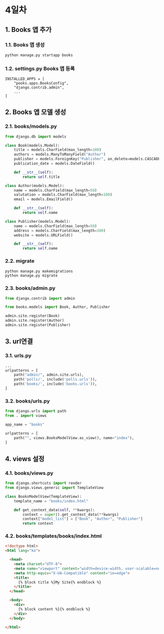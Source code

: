 # 4일차

## 1. Books 앱 추가

### 1.1. Books 앱 생성

```bash
python manage.py startapp books
```

### 1.2. settings.py Books 앱 등록

```python\
INSTALLED_APPS = [
    "pooks.apps.BooksConfig",
    "django.contrib.admin",
    ...
]
```

## 2. Books 앱 모델 생성

### 2.1. books/models.py

```python
from django.db import models

class Book(models.Model):
    title = models.CharField(max_length=100)
    authors = models.ManyToManyField("Author")
    publisher = models.ForeignKey("Publisher", on_delete=models.CASCADE)
    publication_date = models.DateField()

    def __str__(self):
        return self.title

class Author(models.Model):
    name = models.CharField(max_length=50)
    salutation = models.CharField(max_length=100)
    email = models.EmailField()

    def __str__(self):
        return self.name

class Publisher(models.Model):
    name = models.CharField(max_length=50)
    address = models.CharField(max_length=100)
    website = models.URLField()

    def __str__(self):
        return self.name
```

### 2.2. migrate

```bash
python manage.py makemigrations
python manage.py migrate
```

### 2.3. books/admin.py

```python
from django.contrib import admin

from books.models import Book, Author, Publisher

admin.site.register(Book)
admin.site.register(Author)
admin.site.register(Publisher)
```

## 3. url연결

### 3.1. urls.py

```python
...
urlpatterns = [
    path("admin/", admin.site.urls),
    path('polls/', include('polls.urls')),
    path('books/', include('books.urls')),
]
```

### 3.2. books/urls.py

```python
from django.urls import path
from . import views

app_name = "books"

urlpatterns = [
    path("", views.BooksModelView.as_view(), name="index"),
]
```

## 4. views 설정

### 4.1. books/views.py

```python
from django.shortcuts import render
from django.views.generic import TemplateView

class BooksModelView(TemplateView):
    template_name = "books/index.html"

    def get_context_data(self, **kwargs):
        context = super().get_context_data(**kwargs)
        context["model_list"] = ["Book", "Author", "Publisher"]
        return context
```

### 4.2. books/templates/books/index.html

```html
<!doctype html>
<html lang="ko">

  <head>
    <meta charset="UTF-8">
    <meta name="viewport" content="width=device-width, user-scalable=no, initial-scale=1.0, maximum-scale=1.0, minimum-scale=1.0">
    <meta http-equiv="X-UA-Compatible" content="ie=edge">
    <title>
      {% block title %}My Site{% endblock %}
    </title>
  </head>

  <body>
    <div>
      {% block content %}{% endblock %}
    </div>
  </body>

</html>
```

